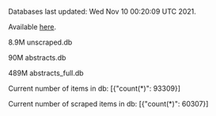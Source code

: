 Databases last updated: Wed Nov 10 00:20:09 UTC 2021. 

Available [here](https://github.com/cbeauhilton/ash-db/releases).

8.9M	unscraped.db

90M	abstracts.db

489M	abstracts_full.db

Current number of items in db:
[{"count(*)": 93309}]

Current number of scraped items in db:
[{"count(*)": 60307}]
